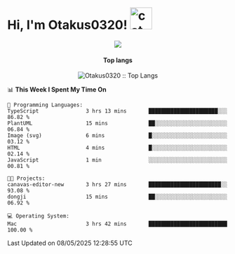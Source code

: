 <h1> Hi, I'm Otakus0320! <img src="https://media.giphy.com/media/mGcNjsfWAjY5AEZNw6/giphy.gif" width="50" alt="cat"></h1>

<p align="center"><a href="https://wakatime.com/@044d69d0-1253-4f60-96b6-5d19a0f9dde5"><img src="https://wakatime.com/badge/user/044d69d0-1253-4f60-96b6-5d19a0f9dde5.svg" /></a></p>

<h4 align="center">Top langs</h4>

<p align="center"><img src="https://github-readme-stats.vercel.app/api/top-langs/?username=Otakus0320&langs_count=10&theme=tokyonight&layout=compact&timestamp={{random_number}}" alt="Otakus0320 :: Top Langs" /></p>

<!--START_SECTION:waka-->
📊 **This Week I Spent My Time On** 

```text
💬 Programming Languages: 
TypeScript               3 hrs 13 mins       ██████████████████████░░░   86.82 % 
PlantUML                 15 mins             ██░░░░░░░░░░░░░░░░░░░░░░░   06.84 % 
Image (svg)              6 mins              █░░░░░░░░░░░░░░░░░░░░░░░░   03.12 % 
HTML                     4 mins              █░░░░░░░░░░░░░░░░░░░░░░░░   02.14 % 
JavaScript               1 min               ░░░░░░░░░░░░░░░░░░░░░░░░░   00.81 % 

🐱‍💻 Projects: 
canavas-editor-new       3 hrs 27 mins       ███████████████████████░░   93.08 % 
dongji                   15 mins             ██░░░░░░░░░░░░░░░░░░░░░░░   06.92 % 

💻 Operating System: 
Mac                      3 hrs 42 mins       █████████████████████████   100.00 % 
```


 Last Updated on 08/05/2025 12:28:55 UTC
<!--END_SECTION:waka-->
